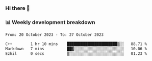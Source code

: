 ### Hi there 👋

### 📊 Weekly development breakdown
<!--START_SECTION:waka-->

```txt
From: 20 October 2023 - To: 27 October 2023

C++        1 hr 10 mins    ██████████████████████▒░░   88.71 %
Markdown   7 mins          ██▓░░░░░░░░░░░░░░░░░░░░░░   10.06 %
Ezhil      0 secs          ▒░░░░░░░░░░░░░░░░░░░░░░░░   01.23 %
```

<!--END_SECTION:waka-->
